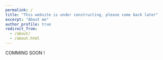 ```yaml
---
permalink: /
title: "This website is under constructing, please come back later"
excerpt: "About me"
author_profile: true
redirect_from: 
  - /about/
  - /about.html
---
```



COMMING SOON !


